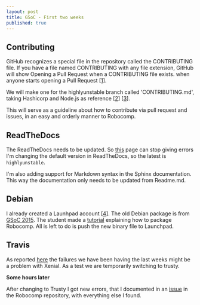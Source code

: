 ```yaml
---
layout: post
title: GSoC - First two weeks
published: true
---
```


## Contributing

GitHub recognizes a special file in the repository called the CONTRIBUTING file. If you have a file named CONTRIBUTING with any file extension, GitHub will show Opening a Pull Request when a CONTRIBUTING file exists. when anyone starts opening a Pull Request [[1](https://git-scm.com/book/en/v2/GitHub-Maintaining-a-Project)].

We will make one for the highlyunstable branch called 'CONTRIBUTING.md', taking Hashicorp and Node.js as reference [[2](https://github.com/hashicorp/packer/blob/master/.github/CONTRIBUTING.md)] [[3](https://github.com/nodejs/node/blob/master/doc/guides/contributing/coc.md)].

This will serve as a guideline about how to contribute via pull request and issues, in an easy and orderly manner to Robocomp. 

## ReadTheDocs

The ReadTheDocs needs to be updated. So [this](https://robocomp.readthedocs.io/en/latest/) page can stop giving errors I'm changing the default version in ReadTheDocs, so the latest is `highlyunstable`.

I'm also adding support for Markdown syntax in the Sphinx documentation. This way the documentation only needs to be updated from Readme.md.

## Debian

I already created a Launhpad account [[4](https://launchpad.net/~mgbohorquez)]. The old Debian package is from [GSoC 2015](https://launchpad.net/~imnmfotmal). The student made a [tutorial](https://robocomp.github.io/web/gsoc/2015/nithin-murali/page8) explaining how to package Robocomp. All is left to do is push the new binary file to Launchpad.


##  Travis

As reported [here](https://github.com/travis-ci/travis-ci/issues/9080) the failures we have been having the last weeks might be a problem with Xenial. As a test we are temporarily switching to trusty. 

__Some hours later__

After changing to Trusty I got new errors, that I documented in an [issue](https://github.com/robocomp/robocomp/issues/153) in the Robocomp repository, with everything else I found.
